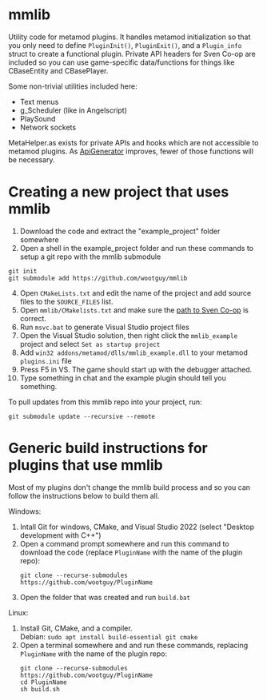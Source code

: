 # mmlib
Utility code for metamod plugins. It handles metamod initialization so that you only need to define `PluginInit()`, `PluginExit()`, and a `Plugin_info` struct to create a functional plugin. Private API headers for Sven Co-op are included so you can use game-specific data/functions for things like CBaseEntity and CBasePlayer.

Some non-trivial utilities included here:  
- Text menus
- g_Scheduler (like in Angelscript)
- PlaySound
- Network sockets

MetaHelper.as exists for private APIs and hooks which are not accessible to metamod plugins. As [ApiGenerator](https://github.com/wootguy/ApiGenerator) improves, fewer of those functions will be necessary.

# Creating a new project that uses mmlib
1. Download the code and extract the "example_project" folder somewhere
2. Open a shell in the example_project folder and run these commands to setup a git repo with the mmlib submodule
```
git init
git submodule add https://github.com/wootguy/mmlib
```
4. Open `CMakeLists.txt` and edit the name of the project and add source files to the `SOURCE_FILES` list.
5. Open `mmlib/CMakelists.txt` and make sure the [path to Sven Co-op](https://github.com/wootguy/mmlib/blob/master/CMakeLists.txt#L3) is correct.
6. Run `msvc.bat` to generate Visual Studio project files
7. Open the Visual Studio solution, then right click the `mmlib_example` project and select `Set as startup project`
8. Add `win32 addons/metamod/dlls/mmlib_example.dll` to your metamod `plugins.ini` file
9. Press F5 in VS. The game should start up with the debugger attached.
10. Type something in chat and the example plugin should tell you something.

To pull updates from this mmlib repo into your project, run:  
```
git submodule update --recursive --remote
```

# Generic build instructions for plugins that use mmlib
Most of my plugins don't change the mmlib build process and so you can follow the instructions below to build them all.

Windows:  
1. Intall Git for windows, CMake, and Visual Studio 2022 (select "Desktop development with C++")
2. Open a command prompt somewhere and run this command to download the code (replace `PluginName` with the name of the plugin repo):
    ```
    git clone --recurse-submodules https://github.com/wootguy/PluginName
    ```
3. Open the folder that was created and run `build.bat`

Linux:
1. Install Git, CMake, and a compiler.  
    Debian: `sudo apt install build-essential git cmake`
2. Open a terminal somewhere and and run these commands, replacing `PluginName` with the name of the plugin repo: 
    ```
    git clone --recurse-submodules https://github.com/wootguy/PluginName
    cd PluginName
    sh build.sh
    ```
